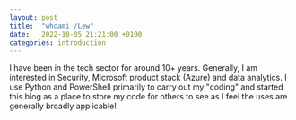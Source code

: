 ```yaml
---
layout: post
title:  "whoami /Lew"
date:   2022-10-05 21:21:00 +0100
categories: introduction
---
```

I have been in the tech sector for around 10+ years. Generally, I am interested in Security, Microsoft product stack (Azure) and data analytics. I use Python and PowerShell primarily to carry out my "coding" and started this blog as a place to store my code for others to see as I feel the uses are generally broadly applicable!